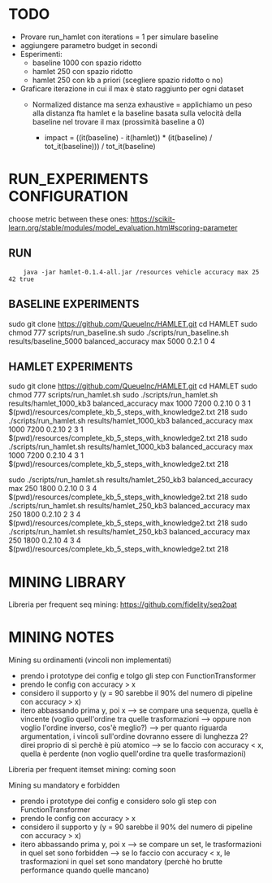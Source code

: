 # TODO

- Provare run_hamlet con iterations = 1 per simulare baseline
- aggiungere parametro budget in secondi
- Esperimenti:
  - baseline 1000 con spazio ridotto
  - hamlet 250 con spazio ridotto
  - hamlet 250 con kb a priori (scegliere spazio ridotto o no)
- Graficare iterazione in cui il max è stato raggiunto per ogni dataset
  - Normalized distance ma senza exhaustive = applichiamo un peso alla distanza fta hamlet e la baseline basata sulla velocità della baseline nel trovare il max (prossimità baseline a 0)
    - impact = ((it(baseline) - it(hamlet)) * (it(baseline) / tot_it(baseline))) / tot_it(baseline)

    <!-- - accuracy = ((it(hamlet) - it(baseline)) * ((100 - it(baseline)) / 100)) / 100 -->


# RUN_EXPERIMENTS CONFIGURATION

choose metric between these ones: https://scikit-learn.org/stable/modules/model_evaluation.html#scoring-parameter

## RUN

        java -jar hamlet-0.1.4-all.jar /resources vehicle accuracy max 25 42 true

## BASELINE EXPERIMENTS

sudo git clone https://github.com/QueueInc/HAMLET.git
cd HAMLET
sudo chmod 777 scripts/run_baseline.sh
sudo ./scripts/run_baseline.sh results/baseline_5000 balanced_accuracy max 5000 0.2.1 0 4

## HAMLET EXPERIMENTS

sudo git clone https://github.com/QueueInc/HAMLET.git
cd HAMLET
sudo chmod 777 scripts/run_hamlet.sh
sudo ./scripts/run_hamlet.sh results/hamlet_1000_kb3 balanced_accuracy max 1000 7200 0.2.10 0 3 1 $(pwd)/resources/complete_kb_5_steps_with_knowledge2.txt 218
sudo ./scripts/run_hamlet.sh results/hamlet_1000_kb3 balanced_accuracy max 1000 7200 0.2.10 2 3 1 $(pwd)/resources/complete_kb_5_steps_with_knowledge2.txt 218
sudo ./scripts/run_hamlet.sh results/hamlet_1000_kb3 balanced_accuracy max 1000 7200 0.2.10 4 3 1 $(pwd)/resources/complete_kb_5_steps_with_knowledge2.txt 218

sudo ./scripts/run_hamlet.sh results/hamlet_250_kb3 balanced_accuracy max 250 1800 0.2.10 0 3 4 $(pwd)/resources/complete_kb_5_steps_with_knowledge2.txt 218
sudo ./scripts/run_hamlet.sh results/hamlet_250_kb3 balanced_accuracy max 250 1800 0.2.10 2 3 4 $(pwd)/resources/complete_kb_5_steps_with_knowledge2.txt 218
sudo ./scripts/run_hamlet.sh results/hamlet_250_kb3 balanced_accuracy max 250 1800 0.2.10 4 3 4 $(pwd)/resources/complete_kb_5_steps_with_knowledge2.txt 218

# MINING LIBRARY

Libreria per frequent seq mining: https://github.com/fidelity/seq2pat

# MINING NOTES

Mining su ordinamenti (vincoli non implementati)
- prendo i prototype dei config e tolgo gli step con FunctionTransformer
- prendo le config con accuracy > x
- considero il supporto y (y = 90 sarebbe il 90% del numero di pipeline con accuracy > x)
- itero abbassando prima y, poi x
--> se compare una sequenza, quella è vincente (voglio quell'ordine tra quelle trasformazioni --> oppure non voglio l'ordine inverso, cos'è meglio?)
        --> per quanto riguarda argumentation, i vincoli sull'ordine dovranno essere di lunghezza 2? direi proprio di sì perchè è più atomico
--> se lo faccio con accuracy < x, quella è perdente (non voglio quell'ordine tra quelle trasformazioni)

Libreria per frequent itemset mining: coming soon

Mining su mandatory e forbidden
- prendo i prototype dei config e considero solo gli step con FunctionTransformer
- prendo le config con accuracy > x
- considero il supporto y (y = 90 sarebbe il 90% del numero di pipeline con accuracy > x)
- itero abbassando prima y, poi x
--> se compare un set, le trasformazioni in quel set sono forbidden
--> se lo faccio con accuracy < x, le trasformazioni in quel set sono mandatory (perchè ho brutte performance quando quelle mancano)
